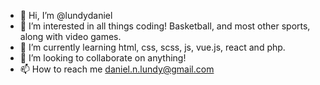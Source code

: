 - 👋 Hi, I’m @lundydaniel
- 👀 I’m interested in all things coding! Basketball, and most other sports, along with video games. 
- 🌱 I’m currently learning html, css, scss, js, vue.js, react and php. 
- 💞️ I’m looking to collaborate on anything!
- 📫 How to reach me daniel.n.lundy@gmail.com

<!---
lundydaniel/lundydaniel is a ✨ special ✨ repository because its `README.md` (this file) appears on your GitHub profile.
You can click the Preview link to take a look at your changes.
--->
